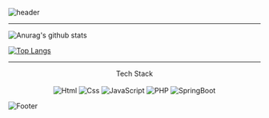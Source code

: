 ![header](https://capsule-render.vercel.app/api?type=wave&color=dafbe1&height=300&section=header&text=Welcome%20to%20my%20Git&fontSize=90)
<hr>
<div align=center>
<div align=left>
  
![Anurag's github stats](https://github-readme-stats.vercel.app/api?username=divdivcount&show_icons=true&theme=radical) 

[![Top Langs](https://github-readme-stats.vercel.app/api/top-langs/?username=divdivcount&layout=compact&theme=dracula)](https://github.com/divdivcount)
  
</div>
</div>
<hr>
<div align="center">Tech Stack</div><br>
<div align="center">
<img alt="Html" src ="https://img.shields.io/badge/HTML5-E34F26.svg?&style=for-the-badge&logo=HTML5&logoColor=white"/> <img alt="Css" src ="https://img.shields.io/badge/CSS3-1572B6.svg?&style=for-the-badge&logo=CSS3&logoColor=white"/> <img alt="JavaScript" src ="https://img.shields.io/badge/JavaScriipt-F7DF1E.svg?&style=for-the-badge&logo=JavaScript&logoColor=black"/> <img alt="PHP" src ="https://img.shields.io/badge/PHP-777BB4.svg?&style=for-the-badge&logo=PHP&logoColor=white"/> <img alt="SpringBoot" src ="https://img.shields.io/badge/SpringBoot-6DB33F.svg?&style=for-the-badge&logo=SpringBoot&logoColor=white"/>
</div>


![Footer](https://capsule-render.vercel.app/api?type=waving&color=dafbe1&height=200&section=footer)


